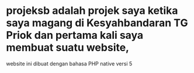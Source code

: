 # projeksb adalah projek saya ketika saya magang di Kesyahbandaran TG Priok dan pertama kali saya membuat suatu website,
website ini dibuat dengan bahasa PHP native versi 5
